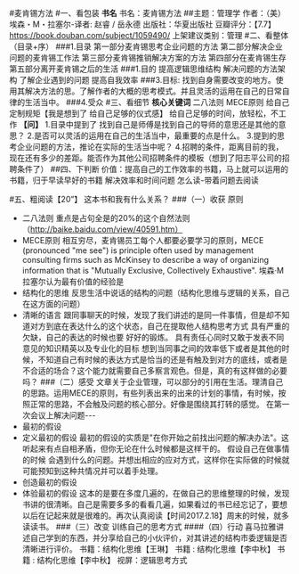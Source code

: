 #麦肯锡方法
#一、看包装
**书名**
书名：麦肯锡方法
##主题：管理学
    作者：（美）埃森・M・拉塞尔-译者: 赵睿 / 岳永德
    出版社：华夏出版社
    豆瓣评分：【7.7】https://book.douban.com/subject/1059490/
    上架建议类别：管理
#二、看整体（目录+序）
###1.目录
     第一部分麦肯锡思考企业问题的方法
     第二部分解决企业问题的麦肯锡工作法
     第三部分麦肯锡推销解决方案的方法
     第四部分在麦肯锡生存
     第五部分离开麦肯锡之后的生活
###1.目的
提高逻辑思维结构
解决问题的方法架构
了解企业遇到的问题
提高自我效率
###3.目标:
找到自身需要改变的地方。使用其解决方法的思。了解作者的大概的思考模式。并且灵活的运用在自己的日常自律的生活当中。
###4.受众
#三、看细节 
**核心关键词**
 二八法则
MECE原则
给自己定制规矩【我是想到了 给自己足够的仪式感】
给自己足够的时间，放轻松，不工作
**【问】**
1.目录中提到了 找到自己是师傅是找到自己的导师的意思还是其他的意思？
2.是否可以灵活的运用在自己的生活当中，最重要的点是什么。
3.提到的思考企业问题的方法，推论在实际的生活当中呢？
4.招聘的条件，距离目前的我，现在还有多少的差距。能否作为其他公司招聘条件的模板（想到了阳志平公司的招聘条件了）
##四、下判断
价值：提高自己的工作效率的书籍，马上就可以运用的书籍，归于早读早好的书籍
解决效率和时间问题
怎么读-带着问题去阅读
 
#五、粗阅读【20”】
 这本书和我有什么关系？
###（一）收获 原则
- 二八法则
重点是占句全是的20%的这个自然法则（http://baike.baidu.com/view/40591.htm）
- MECE原则
相互穷尽，麦肯锡员工每个人都要必要学习的原则，MECE (pronounced "me see") is principle often used by management consulting firms such as McKinsey to describe a way of organizing information that is "Mutually Exclusive, Collectively Exhaustive".
埃森·M拉塞尔认为最有价值的经验是
- 结构化的思维
 反思生活中说话的结构的问题（结构化思维与逻辑的关系，自己在这方面的问题）
- 清晰的语言
 跟同事聊天的时候，发现了我们讲述的是同一件事情，但是却不知道对方到底在表达什么的这个状态，自己在提取他人结构思考方式 具有严重的欠缺，自己的表达的时候也要 好好的锻炼。
 具有责任心同时又敢于发表不同意见的知识精英以及专业化的目标
	 想到当同事之间的效率低下或者是其他的时候，不知道自己有时候的表达方式是恰当的还是有触及到对方的底线，或者是 不合适的场合？这个能力就需要自己多察言观色。但是，真的有这样做的必要吗？
###（二）感受
  文章关于企业管理，可以部分的引用在生活。理清自己的思路。运用MECE的原则，有些列表出来的出来的计划的事情，有时候，按照正常的思路，不会触及问题的核心部分。好像是围绕其打转的感觉。
 在第一次会议上解决问题---
- 最初的假设
- 定义最初的假设
最初的假设的实质是"在你开始之前找出问题的解决办法"。这听起来有点自相矛盾，但你无论在什么时候都是这样干的。 假设自己在做事情的时候 会遇到什么的问题。并想出相应的应对方式，这样你在实际做的时候就可能预知到这种共情况并可以着手处理。
- 创造最初的假设
- 体验最初的假设
这本的是要在多度几遍的，在做自己的思维整理的时候，发现书讲的很清晰。自己是需要多多的看看几遍，如果看过的书已经忘记了，要想以后在记起来就是很难的。再次认真阅读【时间2017.2.18】周末的时候，就多读读书。
###（三）改变
训练自己的思考方式
####（四）行动
喜马拉雅讲述自己学到的东西，并分享给自己的小伙评价，对其讲述的结构市委逻辑是否清晰进行评价。
 书籍：结构化思维【王琳】
 书籍 : 结构化思维【李中秋】
书籍 : 结构化思维【李中秋】
 视屏：逻辑思考方式
